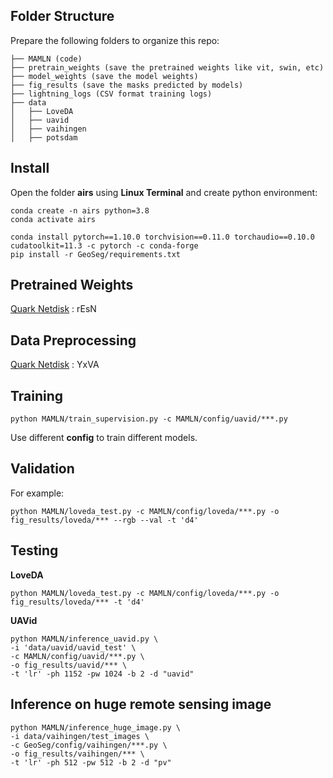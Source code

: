 
## Folder Structure

Prepare the following folders to organize this repo:
```none
├── MAMLN (code)
├── pretrain_weights (save the pretrained weights like vit, swin, etc)
├── model_weights (save the model weights)
├── fig_results (save the masks predicted by models)
├── lightning_logs (CSV format training logs)
├── data
│   ├── LoveDA
│   ├── uavid
│   ├── vaihingen
│   ├── potsdam 
```

## Install

Open the folder **airs** using **Linux Terminal** and create python environment:
```
conda create -n airs python=3.8
conda activate airs

conda install pytorch==1.10.0 torchvision==0.11.0 torchaudio==0.10.0 cudatoolkit=11.3 -c pytorch -c conda-forge
pip install -r GeoSeg/requirements.txt
```

## Pretrained Weights

[Quark Netdisk](https://pan.quark.cn/s/6ad115af5302) : rEsN

## Data Preprocessing

[Quark Netdisk](https://pan.quark.cn/s/dd067d024b07) : YxVA


## Training

```
python MAMLN/train_supervision.py -c MAMLN/config/uavid/***.py
```
Use different **config** to train different models.

## Validation

For example:
```
python MAMLN/loveda_test.py -c MAMLN/config/loveda/***.py -o fig_results/loveda/*** --rgb --val -t 'd4'
```

## Testing

**LoveDA**
```
python MAMLN/loveda_test.py -c MAMLN/config/loveda/***.py -o fig_results/loveda/*** -t 'd4'
```

**UAVid**
```
python MAMLN/inference_uavid.py \
-i 'data/uavid/uavid_test' \
-c MAMLN/config/uavid/***.py \
-o fig_results/uavid/*** \
-t 'lr' -ph 1152 -pw 1024 -b 2 -d "uavid"
```

## Inference on huge remote sensing image
```
python MAMLN/inference_huge_image.py \
-i data/vaihingen/test_images \
-c GeoSeg/config/vaihingen/***.py \
-o fig_results/vaihingen/*** \
-t 'lr' -ph 512 -pw 512 -b 2 -d "pv"
